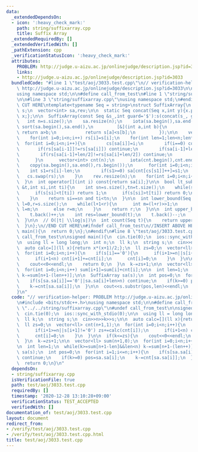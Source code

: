```yaml
---
data:
  _extendedDependsOn:
  - icon: ':heavy_check_mark:'
    path: string/suffixarray.cpp
    title: Suffix Array
  _extendedRequiredBy: []
  _extendedVerifiedWith: []
  _pathExtension: cpp
  _verificationStatusIcon: ':heavy_check_mark:'
  attributes:
    PROBLEM: http://judge.u-aizu.ac.jp/onlinejudge/description.jsp?id=3033
    links:
    - http://judge.u-aizu.ac.jp/onlinejudge/description.jsp?id=3033
  bundledCode: "#line 1 \"test/aoj/3033.test.cpp\"\n// verification-helper: PROBLEM\
    \ http://judge.u-aizu.ac.jp/onlinejudge/description.jsp?id=3033\n\n#include <bits/stdc++.h>\n\
    using namespace std;\n\n#define call_from_test\n#line 1 \"string/suffixarray.cpp\"\
    \n\n#line 3 \"string/suffixarray.cpp\"\nusing namespace std;\n#endif\n//BEGIN\
    \ CUT HERE\ntemplate<typename Seq = string>\nstruct SuffixArray{\n  const Seq\
    \ s;\n  vector<int> sa,rev;\n\n  static Seq concat(Seq x,int y){x.push_back(y);return\
    \ x;};\n\n  SuffixArray(const Seq &s_,int guard='$'):s(concat(s_, guard)){\n \
    \   int n=s.size();\n    sa.resize(n);\n    iota(sa.begin(),sa.end(),0);\n   \
    \ sort(sa.begin(),sa.end(),\n         [&](int a,int b){\n           if(s[a]==s[b])\
    \ return a>b;\n           return s[a]<s[b];\n         });\n\n    vector<int> cs(n,0),rs(n);\n\
    \    for(int i=0;i<n;i++) rs[i]=s[i];\n    for(int len=1;len<n;len*=2){\n    \
    \  for(int i=0;i<n;i++){\n        cs[sa[i]]=i;\n        if(i==0) continue;\n \
    \       if(rs[sa[i-1]]!=rs[sa[i]]) continue;\n        if(sa[i-1]+len>=n) continue;\n\
    \        if(rs[sa[i-1]+len/2]!=rs[sa[i]+len/2]) continue;\n        cs[sa[i]]=cs[sa[i-1]];\n\
    \      }\n      vector<int> cnt(n);\n      iota(cnt.begin(),cnt.end(),0);\n  \
    \    copy(sa.begin(),sa.end(),rs.begin());\n      for(int i=0;i<n;i++){\n    \
    \    int s1=rs[i]-len;\n        if(s1>=0) sa[cnt[cs[s1]]++]=s1;\n      }\n   \
    \   cs.swap(rs);\n    }\n    rev.resize(n);\n    for(int i=0;i<n;i++) rev[sa[i]]=i;\n\
    \  }\n  int operator[](int i) const{return sa[i];}\n\n  bool lt_substr(const Seq\
    \ &t,int si,int ti){\n    int sn=s.size(),tn=t.size();\n    while(si<sn and ti<tn){\n\
    \      if(s[si]<t[ti]) return 1;\n      if(s[si]>t[ti]) return 0;\n      si++;ti++;\n\
    \    }\n    return si==sn and ti<tn;\n  }\n\n  int lower_bound(Seq t){\n    int\
    \ l=0,r=s.size();\n    while(l+1<r){\n      int m=(l+r)>>1;\n      if(lt_substr(t,sa[m],0))\
    \ l=m;\n      else r=m;\n    }\n    return r;\n  }\n\n  int upper_bound(Seq t){\n\
    \    t.back()++;\n    int res=lower_bound(t);\n    t.back()--;\n    return res;\n\
    \  }\n\n  // O(|t| \\log|s|)\n  int count(Seq t){\n    return upper_bound(t)-lower_bound(t);\n\
    \  }\n};\n//END CUT HERE\n#ifndef call_from_test\n//INSERT ABOVE HERE\nsigned\
    \ main(){\n  return 0;\n};\n#endif\n#line 8 \"test/aoj/3033.test.cpp\"\n#undef\
    \ call_from_test\n\nsigned main(){\n  cin.tie(0);\n  ios::sync_with_stdio(0);\n\
    \n  using ll = long long;\n  int n;\n  ll k;\n  string s;\n  cin>>n>>k>>s;\n\n\
    \  auto calc=[](ll x){return x*(x+1)/2;};\n  ll zs=0;\n  vector<ll> cnt(n+1,1);\n\
    \  for(int i=0;i<n;i++){\n    if(s[i]=='0'){\n      if(i+1>=n||s[i+1]!='0') zs+=calc(cnt[i]);\n\
    \      if(i+1<n) cnt[i+1]+=cnt[i];\n      cnt[i]=0;\n    }\n  }\n\n  if(k<=zs){\n\
    \    cout<<0<<endl;\n    return 0;\n  }\n  k-=zs+1;\n\n  vector<ll> sum(n+1,0);\n\
    \  for(int i=0;i<n;i++) sum[i+1]=sum[i]+cnt[i];\n\n  int len=1;\n  while(k>=sum[n+1-len]&&len<n)\
    \ k-=sum[n+1-(len++)];\n\n  SuffixArray sa(s);\n  int pos=0;\n  for(int i=1;i<=n;i++){\n\
    \    if(s[sa.sa[i]]=='0'||sa.sa[i]+len>n) continue;\n    if(k>=0) pos=sa.sa[i];\n\
    \    k-=cnt[sa.sa[i]];\n  }\n\n  cout<<s.substr(pos,len)<<endl;\n  return 0;\n\
    }\n"
  code: "// verification-helper: PROBLEM http://judge.u-aizu.ac.jp/onlinejudge/description.jsp?id=3033\n\
    \n#include <bits/stdc++.h>\nusing namespace std;\n\n#define call_from_test\n#include\
    \ \"../../string/suffixarray.cpp\"\n#undef call_from_test\n\nsigned main(){\n\
    \  cin.tie(0);\n  ios::sync_with_stdio(0);\n\n  using ll = long long;\n  int n;\n\
    \  ll k;\n  string s;\n  cin>>n>>k>>s;\n\n  auto calc=[](ll x){return x*(x+1)/2;};\n\
    \  ll zs=0;\n  vector<ll> cnt(n+1,1);\n  for(int i=0;i<n;i++){\n    if(s[i]=='0'){\n\
    \      if(i+1>=n||s[i+1]!='0') zs+=calc(cnt[i]);\n      if(i+1<n) cnt[i+1]+=cnt[i];\n\
    \      cnt[i]=0;\n    }\n  }\n\n  if(k<=zs){\n    cout<<0<<endl;\n    return 0;\n\
    \  }\n  k-=zs+1;\n\n  vector<ll> sum(n+1,0);\n  for(int i=0;i<n;i++) sum[i+1]=sum[i]+cnt[i];\n\
    \n  int len=1;\n  while(k>=sum[n+1-len]&&len<n) k-=sum[n+1-(len++)];\n\n  SuffixArray\
    \ sa(s);\n  int pos=0;\n  for(int i=1;i<=n;i++){\n    if(s[sa.sa[i]]=='0'||sa.sa[i]+len>n)\
    \ continue;\n    if(k>=0) pos=sa.sa[i];\n    k-=cnt[sa.sa[i]];\n  }\n\n  cout<<s.substr(pos,len)<<endl;\n\
    \  return 0;\n}\n"
  dependsOn:
  - string/suffixarray.cpp
  isVerificationFile: true
  path: test/aoj/3033.test.cpp
  requiredBy: []
  timestamp: '2020-12-28 13:10:28+09:00'
  verificationStatus: TEST_ACCEPTED
  verifiedWith: []
documentation_of: test/aoj/3033.test.cpp
layout: document
redirect_from:
- /verify/test/aoj/3033.test.cpp
- /verify/test/aoj/3033.test.cpp.html
title: test/aoj/3033.test.cpp
---
```

